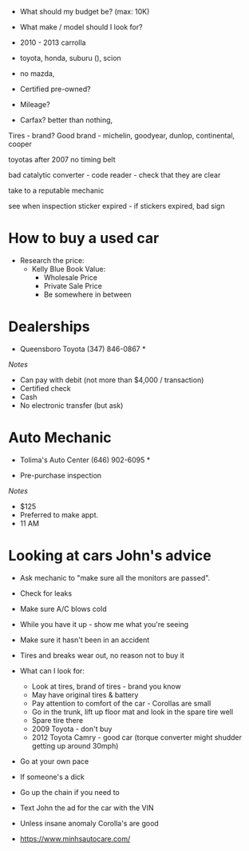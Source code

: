 * What should my budget be? (max: 10K)
* What make / model should I look for?

* 2010 - 2013 carrolla
* toyota, honda, suburu (), scion
* no mazda, 

* Certified pre-owned?

* Mileage?

* Carfax?
better than nothing, 


Tires - brand? Good brand - michelin, goodyear, dunlop, continental, cooper

toyotas after 2007 no timing belt

bad catalytic converter - code reader - check that they are clear

take to a reputable mechanic

see when inspection sticker expired - if stickers expired, bad sign


# How to buy a used car

* Research the price:
  * Kelly Blue Book Value:
    * Wholesale Price
    * Private Sale Price
    * Be somewhere in between


# Dealerships

* Queensboro Toyota (347) 846-0867 *

*Notes*

- Can pay with debit (not more than $4,000 / transaction)
- Certified check
- Cash
- No electronic transfer (but ask)


# Auto Mechanic

* Tolima's Auto Center (646) 902-6095 * 

- Pre-purchase inspection

*Notes*

- $125
- Preferred to make appt.
- 11 AM 


# Looking at cars John's advice

* Ask mechanic to "make sure all the monitors are passed".
* Check for leaks
* Make sure A/C blows cold
* While you have it up - show me what you're seeing
* Make sure it hasn't been in an accident
* Tires and breaks wear out, no reason not to buy it
* What can I look for:
  * Look at tires, brand of tires - brand you know
  * May have original tires & battery
  * Pay attention to comfort of the car - Corollas are small
  * Go in the trunk, lift up floor mat and look in the spare tire well
  * Spare tire there
  * 2009 Toyota - don't buy
  * 2012 Toyota Camry - good car (torque converter might shudder getting up around 30mph)
* Go at your own pace
* If someone's a dick
* Go up the chain if you need to
* Text John the ad for the car with the VIN
* Unless insane anomaly Corolla's are good

* https://www.minhsautocare.com/


